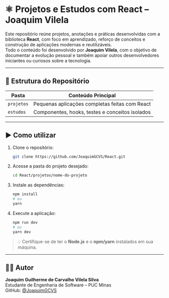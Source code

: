 # ⚛️ Projetos e Estudos com React – Joaquim Vilela

Este repositório reúne projetos, anotações e práticas desenvolvidas com a biblioteca **React**, com foco em aprendizado, reforço de conceitos e construção de aplicações modernas e reutilizáveis.  
Todo o conteúdo foi desenvolvido por **Joaquim Vilela**, com o objetivo de documentar a evolução pessoal e também apoiar outros desenvolvedores iniciantes ou curiosos sobre a tecnologia.

---

## 📁 Estrutura do Repositório

| Pasta                | Conteúdo Principal                                  |
|----------------------|------------------------------------------------------|
| `projetos`           | Pequenas aplicações completas feitas com React       |
| `estudos`            | Componentes, hooks, testes e conceitos isolados      |

---

## ▶️ Como utilizar

1. Clone o repositório:
   ```bash
   git clone https://github.com/JoaquimGCVS/React.git
   ```

2. Acesse a pasta do projeto desejado:
   ```bash
   cd React/projetos/nome-do-projeto
   ```

3. Instale as dependências:
   ```bash
   npm install
   # ou
   yarn
   ```

4. Execute a aplicação:
   ```bash
   npm run dev
   # ou
   yarn dev
   ```

> 💡 Certifique-se de ter o **Node.js** e o **npm/yarn** instalados em sua máquina.

---

## 👨‍💻 Autor

**Joaquim Guilherme de Carvalho Vilela Silva**  
Estudante de Engenharia de Software – PUC Minas  
GitHub: [@JoaquimGCVS](https://github.com/JoaquimGCVS)
